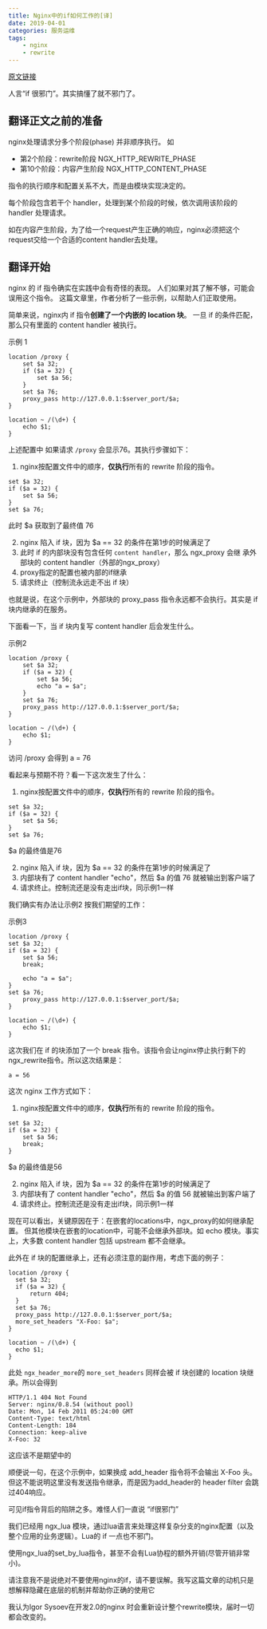 ```yaml
---
title: Nginx中的if如何工作的[译]
date: 2019-04-01
categories: 服务运维
tags:
	- nginx
	- rewrite
---
```


[原文链接](http://agentzh.blogspot.com/2011/03/how-nginx-location-if-works.html)

人言“if 很邪门”。其实搞懂了就不邪门了。

<!--more-->

## 翻译正文之前的准备
nginx处理请求分多个阶段(phase) 并非顺序执行。 如
- 第2个阶段：rewrite阶段 NGX_HTTP_REWRITE_PHASE
- 第10个阶段：内容产生阶段 NGX_HTTP_CONTENT_PHASE

指令的执行顺序和配置关系不大，而是由模块实现决定的。

每个阶段包含若干个 handler，处理到某个阶段的时候，依次调用该阶段的 handler 处理请求。

如在内容产生阶段，为了给一个request产生正确的响应，nginx必须把这个request交给一个合适的content handler去处理。

## 翻译开始
nginx 的 if 指令确实在实践中会有奇怪的表现。
人们如果对其了解不够，可能会误用这个指令。
这篇文章里，作者分析了一些示例，以帮助人们正取使用。

简单来说，nginx内 if 指令**创建了一个内嵌的 location 块**。
一旦 if 的条件匹配，那么只有里面的 content handler 被执行。


示例 1
```
location /proxy {
	set $a 32;
	if ($a = 32) {
		set $a 56;
	}
	set $a 76;
	proxy_pass http://127.0.0.1:$server_port/$a;
}

location ~ /(\d+) {
	echo $1;
}
```
上述配置中 如果请求 `/proxy` 会显示76。其执行步骤如下：

1. nginx按配置文件中的顺序，**仅执行**所有的 rewrite 阶段的指令。
```
set $a 32;
if ($a = 32) {
	set $a 56;
}
set $a 76;
```
此时 $a 获取到了最终值 76

2. nginx 陷入 if 块，因为 $a == 32 的条件在第1步的时候满足了
3. 此时 if 的内部块没有包含任何 `content handler`，那么 ngx_proxy 会继 承外部块的 content handler（外部的ngx_proxy）
4. proxy指定的配置也被内部的if继承
5. 请求终止（控制流永远走不出 if 块）

也就是说，在这个示例中，外部块的 proxy_pass 指令永远都不会执行。其实是 if 块内继承的在服务。

下面看一下，当 if 块内复写 content handler 后会发生什么。

示例2
```
location /proxy {
	set $a 32;
	if ($a = 32) {
		set $a 56;
		echo "a = $a";
	}
	set $a 76;
	proxy_pass http://127.0.0.1:$server_port/$a;
}

location ~ /(\d+) {
	echo $1;
}
```
访问 /proxy 会得到 a = 76

看起来与预期不符？看一下这次发生了什么：

1. nginx按配置文件中的顺序，**仅执行**所有的 rewrite 阶段的指令。
```
set $a 32;
if ($a = 32) {
	set $a 56;
}
set $a 76;
```
$a 的最终值是76

2. nginx 陷入 if 块，因为 $a == 32 的条件在第1步的时候满足了
3. 内部块有了 content handler "echo"，然后 $a 的值 76 就被输出到客户端了
4. 请求终止。控制流还是没有走出if块，同示例1一样

我们确实有办法让示例2 按我们期望的工作：

示例3
```
location /proxy {
set $a 32;
if ($a = 32) {
	set $a 56;
	break;

	echo "a = $a";
}
set $a 76;
	proxy_pass http://127.0.0.1:$server_port/$a;
}

location ~ /(\d+) {
	echo $1;
}
```
这次我们在 if 的块添加了一个 break 指令。该指令会让nginx停止执行剩下的ngx_rewrite指令。所以这次结果是：
```
a = 56
```
这次 nginx 工作方式如下：
1. nginx按配置文件中的顺序，**仅执行**所有的 rewrite 阶段的指令。
```
set $a 32;
if ($a = 32) {
	set $a 56;
	break;
}
```
$a 的最终值是56

2. nginx 陷入 if 块，因为 $a == 32 的条件在第1步的时候满足了
3. 内部块有了 content handler "echo"，然后 $a 的值 56 就被输出到客户端了
4. 请求终止。控制流还是没有走出if块，同示例1一样

现在可以看出，关键原因在于：在嵌套的locations中，ngx_proxy的如何继承配置。
但其他模块在嵌套的location中，可能不会继承外部块。如 echo 模块。事实上，大多数 content handler 包括 upstream 都不会继承。

此外在 if 块的配置继承上，还有必须注意的副作用，考虑下面的例子：
```
location /proxy {
  set $a 32;
  if ($a = 32) {
	  return 404;
  }
  set $a 76;
  proxy_pass http://127.0.0.1:$server_port/$a;
  more_set_headers "X-Foo: $a";
}

location ~ /(\d+) {
  echo $1;
}
```
此处 `ngx_header_more`的 `more_set_headers` 同样会被 if 块创建的 location 块继承。所以会得到
```
HTTP/1.1 404 Not Found
Server: nginx/0.8.54 (without pool)
Date: Mon, 14 Feb 2011 05:24:00 GMT
Content-Type: text/html
Content-Length: 184
Connection: keep-alive
X-Foo: 32
```
这应该不是期望中的

顺便说一句，在这个示例中，如果换成 add_header 指令将不会输出 X-Foo 头。但这不能说明这里没有发送指令继承，而是因为add_header的 header filter 会跳过404响应。

可见if指令背后的陷阱之多。难怪人们一直说 “if很邪门”

我们已经用 ngx_lua 模块，通过lua语言来处理这样复杂分支的nginx配置（以及整个应用的业务逻辑）。Lua的 if 一点也不邪门。

使用ngx_lua的set_by_lua指令，甚至不会有Lua协程的额外开销(尽管开销非常小)。

请注意我不是说绝对不要使用nginx的if，请不要误解。我写这篇文章的动机只是想解释隐藏在底层的机制并帮助你正确的使用它

我认为Igor Sysoev在开发2.0的nginx 时会重新设计整个rewrite模块，届时一切都会改变的。
